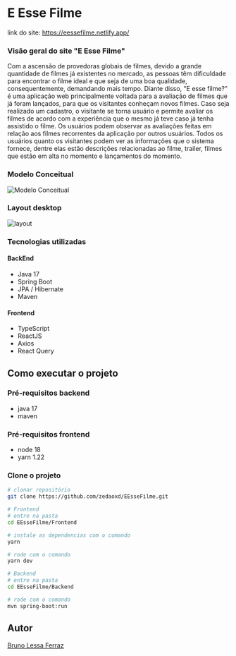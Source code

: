 # E Esse Filme

link do site: https://eessefilme.netlify.app/

### Visão geral do site "E Esse Filme"

Com a ascensão de provedoras globais de filmes, devido a grande
quantidade de filmes já existentes no mercado, as pessoas têm dificuldade para
encontrar o filme ideal e que seja de uma boa qualidade, consequentemente,
demandando mais tempo. Diante disso, "E esse filme?" é uma aplicação web
principalmente voltada para a avaliação de filmes que já foram lançados, para que
os visitantes conheçam novos filmes. Caso seja realizado um cadastro, o visitante
se torna usuário e permite avaliar os filmes de acordo com a experiência que o
mesmo já teve caso já tenha assistido o filme. Os usuários podem observar as
avaliações feitas em relação aos filmes recorrentes da aplicação por outros
usuários. Todos os usuários quanto os visitantes podem ver as informações que o
sistema fornece, dentre elas estão descrições relacionadas ao filme, trailer, filmes que estão em alta no momento e lançamentos do momento.

### Modelo Conceitual

![Modelo Conceitual](https://user-images.githubusercontent.com/55067151/220775200-963605a4-cf6b-4f1d-b2dd-135ffde81591.png)

### Layout desktop

![layout](https://user-images.githubusercontent.com/55067151/220775715-4d9d9f3e-e310-4fcb-b2d5-c73f14ba0de9.png)

### Tecnologias utilizadas

#### BackEnd

- Java 17
- Spring Boot
- JPA / Hibernate
- Maven

#### Frontend

- TypeScript
- ReactJS
- Axios
- React Query

## Como executar o projeto

### Pré-requisitos backend

- java 17
- maven

### Pré-requisitos frontend

- node 18
- yarn 1.22

### Clone o projeto

```bash
# clonar repositório
git clone https://github.com/zedaoxd/EEsseFilme.git

# Frontend
# entre na pasta
cd EEsseFilme/Frontend

# instale as dependencias com o comando
yarn

# rode com o comando
yarn dev

# Backend
# entre na pasta
cd EEsseFilme/Backend

# rode com o comando
mvn spring-boot:run

```

## Autor

[Bruno Lessa Ferraz](https://www.linkedin.com/in/bruno-lessa-ferraz/)
